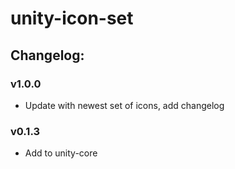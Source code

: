 # unity-icon-set

## Changelog:

### v1.0.0
- Update with newest set of icons, add changelog

### v0.1.3
- Add to unity-core
